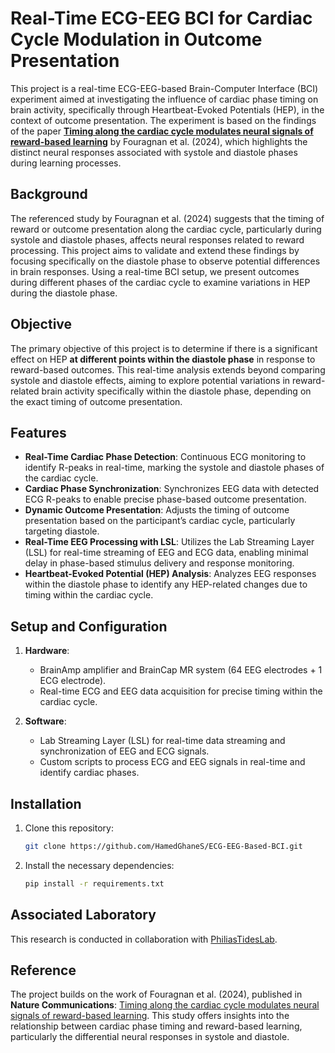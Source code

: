# Real-Time ECG-EEG BCI for Cardiac Cycle Modulation in Outcome Presentation

This project is a real-time ECG-EEG-based Brain-Computer Interface (BCI) experiment aimed at investigating the influence of cardiac phase timing on brain activity, specifically through Heartbeat-Evoked Potentials (HEP), in the context of outcome presentation. The experiment is based on the findings of the paper **[Timing along the cardiac cycle modulates neural signals of reward-based learning](https://www.nature.com/articles/s41467-024-46921-5)** by Fouragnan et al. (2024), which highlights the distinct neural responses associated with systole and diastole phases during learning processes.

## Background

The referenced study by Fouragnan et al. (2024) suggests that the timing of reward or outcome presentation along the cardiac cycle, particularly during systole and diastole phases, affects neural responses related to reward processing. This project aims to validate and extend these findings by focusing specifically on the diastole phase to observe potential differences in brain responses. Using a real-time BCI setup, we present outcomes during different phases of the cardiac cycle to examine variations in HEP during the diastole phase.

## Objective

The primary objective of this project is to determine if there is a significant effect on HEP **at different points within the diastole phase** in response to reward-based outcomes. This real-time analysis extends beyond comparing systole and diastole effects, aiming to explore potential variations in reward-related brain activity specifically within the diastole phase, depending on the exact timing of outcome presentation.

## Features

- **Real-Time Cardiac Phase Detection**: Continuous ECG monitoring to identify R-peaks in real-time, marking the systole and diastole phases of the cardiac cycle.
- **Cardiac Phase Synchronization**: Synchronizes EEG data with detected ECG R-peaks to enable precise phase-based outcome presentation.
- **Dynamic Outcome Presentation**: Adjusts the timing of outcome presentation based on the participant’s cardiac cycle, particularly targeting diastole.
- **Real-Time EEG Processing with LSL**: Utilizes the Lab Streaming Layer (LSL) for real-time streaming of EEG and ECG data, enabling minimal delay in phase-based stimulus delivery and response monitoring.
- **Heartbeat-Evoked Potential (HEP) Analysis**: Analyzes EEG responses within the diastole phase to identify any HEP-related changes due to timing within the cardiac cycle.

## Setup and Configuration

1. **Hardware**: 
   - BrainAmp amplifier and BrainCap MR system (64 EEG electrodes + 1 ECG electrode).
   - Real-time ECG and EEG data acquisition for precise timing within the cardiac cycle.
   
2. **Software**:
   - Lab Streaming Layer (LSL) for real-time data streaming and synchronization of EEG and ECG signals.
   - Custom scripts to process ECG and EEG signals in real-time and identify cardiac phases.

## Installation

1. Clone this repository:
   ```bash
   git clone https://github.com/HamedGhaneS/ECG-EEG-Based-BCI.git
   ```
2. Install the necessary dependencies:
   ```bash
   pip install -r requirements.txt
   ```


## Associated Laboratory

This research is conducted in collaboration with [PhiliasTidesLab](https://github.com/PhiliasTidesLab).

## Reference

The project builds on the work of Fouragnan et al. (2024), published in **Nature Communications**: [Timing along the cardiac cycle modulates neural signals of reward-based learning](https://www.nature.com/articles/s41467-024-46921-5). This study offers insights into the relationship between cardiac phase timing and reward-based learning, particularly the differential neural responses in systole and diastole.

